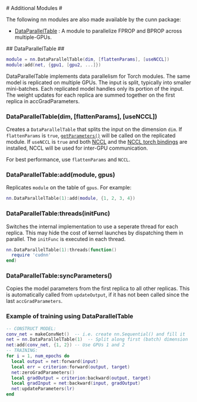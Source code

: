 <a name="nn.cunnmodules.dok"/>
# Additional Modules #

The following nn modules are also made available by the cunn package:
 * [DataParallelTable](#nn.DataParallelTable) : A module to parallelize FPROP and BPROP across multiple-GPUs.

<a name="nn.DataParallelTable"/>
## DataParallelTable ##

```lua
module = nn.DataParallelTable(dim, [flattenParams], [useNCCL])
module:add(net, {gpu1, [gpu2, ...]})
```

DataParallelTable implements data parallelism for Torch modules. The same model
is replicated on multiple GPUs. The input is split, typically into smaller mini-batches.
Each replicated model handles only its portion of the input. The weight updates for 
each replica are summed together on the first replica in accGradParameters.

### DataParallelTable(dim, [flattenParams], [useNCCL]) ###

Creates a `DataParallelTable` that splits the input on the dimension `dim`. If `flattenParams` is `true`, [`getParameters()`](https://github.com/torch/nn/blob/master/doc/module.md#nn.Module.getParameters) will be called on the replicated module. If `useNCCL` is `true` and both [NCCL](https://github.com/NVIDIA/nccl) and the [NCCL torch bindings](https://github.com/ngimel/nccl.torch) are installed, NCCL will be used for inter-GPU communication.

For best performance, use `flattenParams` and `NCCL`.

### DataParallelTable:add(module, gpus) ###

Replicates `module` on the table of `gpus`. For example:

```lua
nn.DataParallelTable(1):add(module, {1, 2, 3, 4})
```

### DataParallelTable:threads(initFunc) ###

Switches the internal implementation to  use a seperate thread for each replica. This may hide the cost of kernel launches by dispatching them in parallel. The `initFunc` is executed in each thread.

```lua
nn.DataParallelTable(1):threads(function()
  require 'cudnn'
end)
```

### DataParallelTable:syncParameters() ###

Copies the model parameters from the first replica to all other replicas. This is automatically called from `updateOutput`, if it has not been called since the last `accGradParameters`.

### Example of training using DataParallelTable ###

```lua
-- CONSTRUCT MODEL:
conv_net = makeConvNet()  -- i.e. create nn.Sequential() and fill it
net = nn.DataParallelTable(1)  -- Split along first (batch) dimension
net:add(conv_net, {1, 2}) -- Use GPUs 1 and 2
-- TRAINING:
for i = 1, num_epochs do
  local output = net:forward(input)
  local err = criterion:forward(output, target)
  net:zeroGradParameters()
  local gradOutput = criterion:backward(output, target)
  local gradInput = net:backward(input, gradOutput)
  net:updateParameters(lr)
end
```

